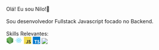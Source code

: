 Olá! Eu sou Nilo!👋<br><br>
Sou desenvolvedor Fullstack Javascript focado no Backend.<br><br>
Skills Relevantes:<br>
<img src="https://raw.githubusercontent.com/github/explore/80688e429a7d4ef2fca1e82350fe8e3517d3494d/topics/nodejs/nodejs.png" width="20"/>
<img src="https://raw.githubusercontent.com/github/explore/80688e429a7d4ef2fca1e82350fe8e3517d3494d/topics/react/react.png" width="20"/>
<img src="https://raw.githubusercontent.com/github/explore/80688e429a7d4ef2fca1e82350fe8e3517d3494d/topics/javascript/javascript.png" width="20"/>
<img src="https://raw.githubusercontent.com/github/explore/80688e429a7d4ef2fca1e82350fe8e3517d3494d/topics/typescript/typescript.png" width="20"/>
<img src="https://symbols-electrical.getvecta.com/stencil_73/35_adonisjs-icon.f7379b6649.svg" width="20"/>
<br>
